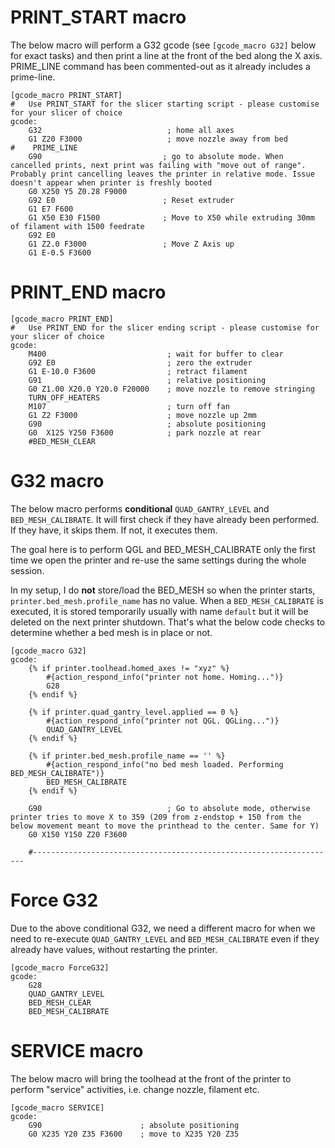 # PRINT_START macro

The below macro will perform a G32 gcode (see `[gcode_macro G32]` below for exact tasks) and then print a line at the front of the bed along the X axis. PRIME_LINE command has been commented-out as it already includes a prime-line.

```
[gcode_macro PRINT_START]
#   Use PRINT_START for the slicer starting script - please customise for your slicer of choice
gcode:
    G32                            ; home all axes
    G1 Z20 F3000                   ; move nozzle away from bed 
#    PRIME_LINE
    G90                           ; go to absolute mode. When cancelled prints, next print was failing with "move out of range". Probably print cancelling leaves the printer in relative mode. Issue doesn't appear when printer is freshly booted
    G0 X250 Y5 Z0.28 F9000
    G92 E0                        ; Reset extruder
    G1 E7 F600
    G1 X50 E30 F1500              ; Move to X50 while extruding 30mm of filament with 1500 feedrate
    G92 E0
    G1 Z2.0 F3000                 ; Move Z Axis up
    G1 E-0.5 F3600
```

# PRINT_END macro

```
[gcode_macro PRINT_END]
#   Use PRINT_END for the slicer ending script - please customise for your slicer of choice
gcode:
    M400                           ; wait for buffer to clear
    G92 E0                         ; zero the extruder
    G1 E-10.0 F3600                ; retract filament
    G91                            ; relative positioning
    G0 Z1.00 X20.0 Y20.0 F20000    ; move nozzle to remove stringing
    TURN_OFF_HEATERS
    M107                           ; turn off fan
    G1 Z2 F3000                    ; move nozzle up 2mm
    G90                            ; absolute positioning
    G0  X125 Y250 F3600            ; park nozzle at rear
    #BED_MESH_CLEAR
```

# G32 macro

The below macro performs **conditional** `QUAD_GANTRY_LEVEL` and `BED_MESH_CALIBRATE`. It will first check if they have already been performed. If they have, it skips them. If not, it executes them.

The goal here is to perform QGL and BED_MESH_CALIBRATE only the first time we open the printer and re-use the same settings during the whole session.

In my setup, I do **not** store/load the BED_MESH so when the printer starts, `printer.bed_mesh.profile_name` has no value. When a `BED_MESH_CALIBRATE` is executed, it is stored temporarily usually  with name `default` but it will be deleted on the next printer shutdown. That's what the below code checks to determine whether a bed mesh is in place or not.


```
[gcode_macro G32]
gcode:
    {% if printer.toolhead.homed_axes != "xyz" %}
        #{action_respond_info("printer not home. Homing...")}
        G28
    {% endif %}

    {% if printer.quad_gantry_level.applied == 0 %}
        #{action_respond_info("printer not QGL. QGLing...")}
        QUAD_GANTRY_LEVEL
    {% endif %}

    {% if printer.bed_mesh.profile_name == '' %}
        #{action_respond_info("no bed mesh loaded. Performing BED_MESH_CALIBRATE")}
        BED_MESH_CALIBRATE
    {% endif %}

    G90                            ; Go to absolute mode, otherwise printer tries to move X to 359 (209 from z-endstop + 150 from the below movement meant to move the printhead to the center. Same for Y)
    G0 X150 Y150 Z20 F3600

    #--------------------------------------------------------------------
```

# Force G32

Due to the above conditional G32, we need a different macro for when we need to re-execute `QUAD_GANTRY_LEVEL` and `BED_MESH_CALIBRATE` even if they already have values, without restarting the printer.

```
[gcode_macro ForceG32]
gcode:
    G28
    QUAD_GANTRY_LEVEL
    BED_MESH_CLEAR
    BED_MESH_CALIBRATE
```

# SERVICE macro

The below macro will bring the toolhead at the front of the printer to perform "service" activities, i.e. change nozzle, filament etc.

```
[gcode_macro SERVICE]
gcode:
    G90                      ; absolute positioning
    G0 X235 Y20 Z35 F3600    ; move to X235 Y20 Z35
```